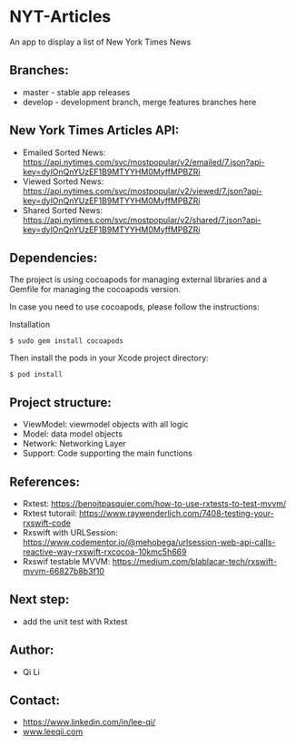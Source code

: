 # NYT-Articles
An app to display a list of New York Times News

## Branches:

* master - stable app releases
* develop - development branch, merge features branches here

## New York Times Articles API:

* Emailed Sorted News: https://api.nytimes.com/svc/mostpopular/v2/emailed/7.json?api-key=dylOnQnYUzEF1B9MTYYHM0MyffMPBZRi
* Viewed Sorted News: https://api.nytimes.com/svc/mostpopular/v2/viewed/7.json?api-key=dylOnQnYUzEF1B9MTYYHM0MyffMPBZRi
* Shared Sorted News: https://api.nytimes.com/svc/mostpopular/v2/shared/7.json?api-key=dylOnQnYUzEF1B9MTYYHM0MyffMPBZRi

## Dependencies:

The project is using cocoapods for managing external libraries and a Gemfile for managing the cocoapods version.

In case you need to use cocoapods, please follow the instructions: 

Installation
```
$ sudo gem install cocoapods
```
Then install the pods in your Xcode project directory:
```
$ pod install
```

## Project structure:

* ViewModel: viewmodel objects with all logic
* Model: data model objects
* Network: Networking Layer
* Support: Code supporting the main functions
## References:
* Rxtest: https://benoitpasquier.com/how-to-use-rxtests-to-test-mvvm/
* Rxtest tutorail: https://www.raywenderlich.com/7408-testing-your-rxswift-code
* Rxswift with URLSession: https://www.codementor.io/@mehobega/urlsession-web-api-calls-reactive-way-rxswift-rxcocoa-10kmc5h669
* Rxswif testable MVVM: https://medium.com/blablacar-tech/rxswift-mvvm-66827b8b3f10

## Next step:

*  add the unit test with Rxtest

## Author:

*  Qi Li

## Contact:

* https://www.linkedin.com/in/lee-qi/
* www.leeqii.com
